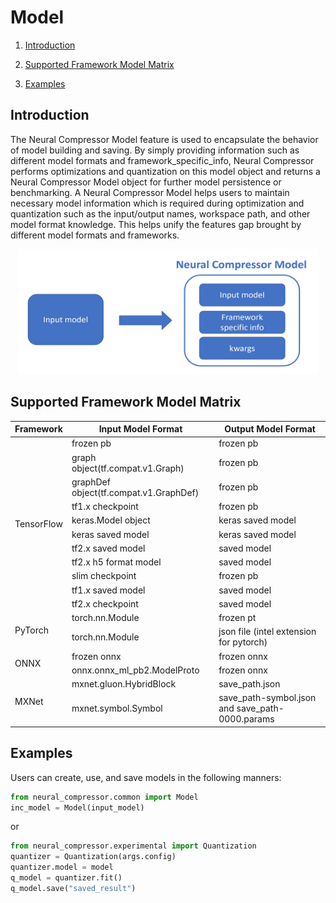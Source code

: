 Model
=====

1. [Introduction](#introduction)

2. [Supported Framework Model Matrix](#supported-framework-model-matrix)

3. [Examples](#examples)


## Introduction

The Neural Compressor Model feature is used to encapsulate the behavior of model building and saving. By simply providing information such as different model formats and framework_specific_info, Neural Compressor performs optimizations and quantization on this model object and returns a Neural Compressor Model object for further model persistence or benchmarking. A Neural Compressor Model helps users to maintain necessary model information which is required during optimization and quantization such as the input/output names, workspace path, and other model format knowledge. This helps unify the features gap brought by different model formats and frameworks.
<a target="_blank" href="./_static/imgs/inc_model.png" text-align:center>
    <center> 
        <img src="./_static/imgs/model.png" alt="Architecture" width=480 height=200> 
    </center>
</a>


## Supported Framework Model Matrix

<table>
    <thead>
        <tr>
            <th>Framework</th>
            <th>Input Model Format</th>
            <th>Output Model Format</th>
        </tr>
    </thead>
    <tbody>
        <tr>
            <td rowspan=11>TensorFlow</td>
            <td>frozen pb</td>
            <td>frozen pb</td>
        </tr>
        <tr>
            <td>graph object(tf.compat.v1.Graph)</td>
            <td>frozen pb</td>
        </tr>
        <tr>
            <td>graphDef object(tf.compat.v1.GraphDef)</td>
            <td>frozen pb</td>
        </tr>
        <tr>
            <td>tf1.x checkpoint</td>
            <td>frozen pb</td>
        </tr>
        <tr>
            <td>keras.Model object</td>
            <td>keras saved model</td>
        </tr>
        <tr>
            <td>keras saved model</td>
            <td>keras saved model</td>
        </tr>
        <tr>
            <td>tf2.x saved model</td>
            <td>saved model</td>
        </tr>
        <tr>
            <td>tf2.x h5 format model</td>
            <td>saved model</td>
        </tr>
        <tr>
            <td>slim checkpoint</td>
            <td>frozen pb</td>
        </tr>
        <tr>
            <td>tf1.x saved model</td>
            <td>saved model</td>
        </tr>
        <tr>
            <td>tf2.x checkpoint</td>
            <td>saved model</td>
        </tr>
        <tr>
            <td rowspan=2>PyTorch</td>
            <td>torch.nn.Module</td>
            <td>frozen pt</td>
        </tr>
        <tr>
            <td>torch.nn.Module</td>
            <td>json file (intel extension for pytorch)</td>
        </tr>
        <tr>
            <td rowspan=2>ONNX</td>
            <td>frozen onnx</td>
            <td>frozen onnx</td>
        </tr>
        <tr>
            <td>onnx.onnx_ml_pb2.ModelProto</td>
            <td>frozen onnx</td>
        </tr>
        <tr>
            <td rowspan=2>MXNet</td>
            <td>mxnet.gluon.HybridBlock</td>
            <td>save_path.json</td>
        </tr>
        <tr>
            <td>mxnet.symbol.Symbol</td>
            <td>save_path-symbol.json and save_path-0000.params</td>
        </tr>
    </tbody>
</table>


## Examples

Users can create, use, and save models in the following manners:

```python
from neural_compressor.common import Model
inc_model = Model(input_model)
```

or

```python
from neural_compressor.experimental import Quantization
quantizer = Quantization(args.config)
quantizer.model = model
q_model = quantizer.fit()
q_model.save("saved_result")
```
